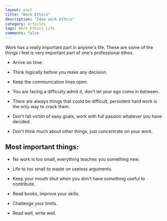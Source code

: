 ```yaml
---
layout: post
title: "Work Ethics"
description: "Idea work Ethics"
category: articles
tags: Work Ethics Life
comments: false
---
```


Work has a really important part in anyone's life. These are some of the things i feel is very important part of one's professional ethos.

- Arrive on time.

- Think logically before you make any decision.

- Keep the communication lines open.

- You are facing a difficulty admit it, don't let your ego come in between.

- There are always things that could be difficult, persistent hard work is the only way to crack them.

- Don't fall victim of easy goals, work with full passion whatever you have decided.

- Don't think much about other things, just concentrate on your work.


## Most important things:

- No work is too small, everything teaches you something new.

- Life to too small to waste on useless arguments.

- Keep your mouth shut when you don't have something useful to contribute.

- Read books, improve your skills.

- Challenge your limits.

- Read well, write well.


